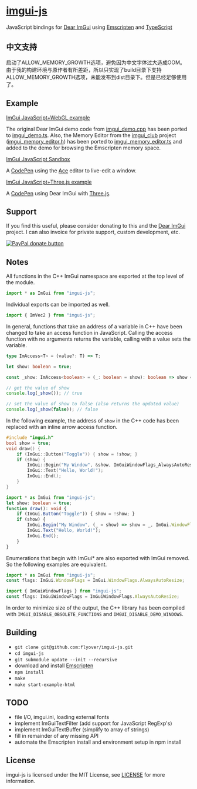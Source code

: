# [imgui-js](https://github.com/flyover/imgui-js)
JavaScript bindings for [Dear ImGui](https://github.com/ocornut/imgui) using [Emscripten](https://github.com/kripken/emscripten) and [TypeScript](https://github.com/Microsoft/TypeScript)

## 中文支持

启动了ALLOW_MEMORY_GROWTH选项，避免因为中文字体过大造成OOM。
由于我的构建环境与原作者有所差距，所以只实现了build目录下支持ALLOW_MEMORY_GROWTH选项，未能发布到dist目录下。但是已经足够使用了。

## Example
[ImGui JavaScript+WebGL example](https://flyover.github.io/imgui-js/example/)

The original Dear ImGui demo code from [imgui_demo.cpp](https://github.com/ocornut/imgui/blob/master/imgui_demo.cpp) has been ported to [imgui_demo.ts](example/src/imgui_demo.ts).  Also, the Memory Editor from the [imgui_club](https://github.com/ocornut/imgui_club) project ([imgui_memory_editor.h](https://github.com/ocornut/imgui_club/blob/master/imgui_memory_editor/imgui_memory_editor.h)) has been ported to [imgui_memory_editor.ts](example/src/imgui_memory_editor.ts) and added to the demo for browsing the Emscripten memory space.

[ImGui JavaScript Sandbox](https://codepen.io/flyovergames/pen/xYPBaj)

A [CodePen](https://codepen.io) using the [Ace](https://ace.c9.io) editor to live-edit a window.

[ImGui JavaScript+Three.js example](https://codepen.io/flyovergames/pen/ejXjXj)

A [CodePen](https://codepen.io) using Dear ImGui with [Three.js](https://threejs.org).

## Support
If you find this useful, please consider donating to this and the [Dear ImGui](https://github.com/ocornut/imgui) project.  I can also invoice for private support, custom development, etc.

[![PayPal donate button](https://www.paypalobjects.com/en_US/i/btn/btn_donate_SM.gif)](https://www.paypal.com/cgi-bin/webscr?cmd=_donations&business=H9KUEZTZHHTXQ&lc=US&item_name=imgui-js&currency_code=USD&bn=PP-DonationsBF:btn_donate_SM.gif:NonHosted "Donate to this project using Paypal")

## Notes
All functions in the C++ ImGui namespace are exported at the top level of the module.
```typescript
import * as ImGui from "imgui-js";
```
Individual exports can be imported as well.
```typescript
import { ImVec2 } from "imgui-js";
```

In general, functions that take an address of a variable in C++ have been changed to take an access function in JavaScript.  Calling the access function with no arguments returns the variable, calling with a value sets the variable.

```typescript
type ImAccess<T> = (value?: T) => T;

let show: boolean = true;

const _show: ImAccess<boolean> = (_: boolean = show): boolean => show = _;

// get the value of show
console.log(_show()); // true

// set the value of show to false (also returns the updated value)
console.log(_show(false)); // false
```

In the following example, the address of `show` in the C++ code has been replaced with an inline arrow access function.

```c++
#include "imgui.h"
bool show = true;
void draw() {
    if (ImGui::Button("Toggle")) { show = !show; }
    if (show) {
        ImGui::Begin("My Window", &show, ImGuiWindowFlags_AlwaysAutoResize));
        ImGui::Text("Hello, World!");
        ImGui::End();
    }
}
```

```typescript
import * as ImGui from "imgui-js";
let show: boolean = true;
function draw(): void {
    if (ImGui.Button("Toggle")) { show = !show; }
    if (show) {
        ImGui.Begin("My Window", (_ = show) => show = _, ImGui.WindowFlags.AlwaysAutoResize));
        ImGui.Text("Hello, World!");
        ImGui.End();
    }
}
```

Enumerations that begin with ImGui* are also exported with ImGui removed.  So the following examples are equivalent.
```typescript
import * as ImGui from "imgui-js";
const flags: ImGui.WindowFlags = ImGui.WindowFlags.AlwaysAutoResize;
```
```typescript
import { ImGuiWindowFlags } from "imgui-js";
const flags: ImGuiWindowFlags = ImGuiWindowFlags.AlwaysAutoResize;
```

In order to minimize size of the output, the C++ library has been compiled with `IMGUI_DISABLE_OBSOLETE_FUNCTIONS` and `IMGUI_DISABLE_DEMO_WINDOWS`.

## Building
* `git clone git@github.com:flyover/imgui-js.git`
* `cd imgui-js`
* `git submodule update --init --recursive`
* download and install [Emscripten](http://kripken.github.io/emscripten-site/docs/getting_started/downloads.html)
* `npm install`
* `make`
* `make start-example-html`

## TODO
* file I/O, imgui.ini, loading external fonts
* implement ImGuiTextFilter (add support for JavaScript RegExp's)
* implement ImGuiTextBuffer (simplify to array of strings)
* fill in remainder of any missing API
* automate the Emscripten install and environment setup in npm install

## License
imgui-js is licensed under the MIT License, see [LICENSE](LICENSE.txt) for more information.
